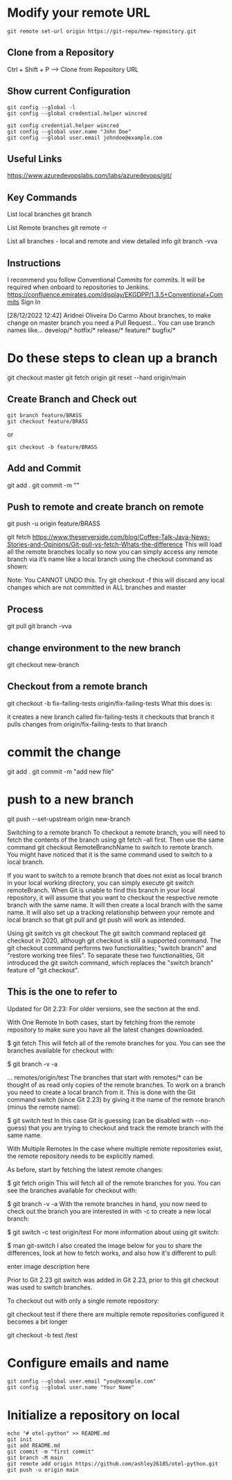  # Modify your remote URL
    git remote set-url origin https://git-repo/new-repository.git

 ## Clone from a Repository
Ctrl + Shift + P --> Clone from Repository URL


## Show current Configuration
```
git config --global -l
git config --global credential.helper wincred

git config credential.helper wincred
git config --global user.name "John Doe"
git config --global user.email johndoe@example.com
```
## Useful Links
https://www.azuredevopslabs.com/labs/azuredevops/git/

## Key Commands
List local branches
    git branch

List Remote branches
    git remote -r

List all branches - local and remote and view detailed info
    git branch -vva


## Instructions
I recommend you follow Conventional Commits for commits.
It will be required when onboard to repositories to Jenkins.
https://confluence.emirates.com/display/EKGDPP/1.3.5+Conventional+Commits
Sign In

[28/12/2022 12:42] Aridnei Oliveira Do Carmo
About branches, to make change on master branch you need a Pull Request...
You can use branch names like...
develop/*
hotfix/*
release/*
feature/*
bugfix/*

# Do these steps to clean up a branch
git checkout master
git fetch origin 
git reset --hard origin/main

## Create Branch and Check out
    git branch feature/BRASS
    git checkout feature/BRASS

or

    git checkout -b feature/BRASS

## Add and Commit
git add .
git commit -m ""

## Push to remote and create branch on remote
git push -u origin feature/BRASS

git fetch
https://www.theserverside.com/blog/Coffee-Talk-Java-News-Stories-and-Opinions/Git-pull-vs-fetch-Whats-the-difference
This will load all the remote branches locally so now you can simply access any remote branch via it’s name like a local branch using the checkout command as shown:


Note: You CANNOT UNDO this.
Try git checkout -f this will discard any local changes which are not committed in ALL branches and master

## Process
git pull
git branch -vva

## change environment to the new branch
git checkout new-branch

## Checkout from a remote branch
git checkout -b fix-failing-tests origin/fix-failing-tests
What this does is:

it creates a new branch called fix-failing-tests
it checkouts that branch
it pulls changes from origin/fix-failing-tests to that branch

# commit the change
git add .
git commit -m "add new file"

# push to a new branch
git push --set-upstream origin new-branch


Switching to a remote branch
To checkout a remote branch, you will need to fetch the contents of the branch using git fetch –all first. Then use the same command git checkout RemoteBranchName to switch to remote branch. You might have noticed that it is the same command used to switch to a local branch.

If you want to switch to a remote branch that does not exist as local branch in your local working directory, you can simply execute git switch remoteBranch. When Git is unable to find this branch in your local repository, it will assume that you want to checkout the respective remote branch with the same name. It will then create a local branch with the same name. It will also set up a tracking relationship between your remote and local branch so that git pull and git push will work as intended.

Using git switch vs git checkout
The git switch command replaced git checkout in 2020, although git checkout is still a supported command. The git checkout command performs two functionalities; "switch branch" and "restore working tree files". To separate these two functionalities, Git introduced the git switch command, which replaces the "switch branch" feature of "git checkout".


## This is the one to refer to 
Updated for Git 2.23: For older versions, see the section at the end.

With One Remote
In both cases, start by fetching from the remote repository to make sure you have all the latest changes downloaded.

$ git fetch
This will fetch all of the remote branches for you. You can see the branches available for checkout with:

$ git branch -v -a

...
remotes/origin/test
The branches that start with remotes/* can be thought of as read only copies of the remote branches. To work on a branch you need to create a local branch from it. This is done with the Git command switch (since Git 2.23) by giving it the name of the remote branch (minus the remote name):

$ git switch test
In this case Git is guessing (can be disabled with --no-guess) that you are trying to checkout and track the remote branch with the same name.

With Multiple Remotes
In the case where multiple remote repositories exist, the remote repository needs to be explicitly named.

As before, start by fetching the latest remote changes:

$ git fetch origin
This will fetch all of the remote branches for you. You can see the branches available for checkout with:

$ git branch -v -a
With the remote branches in hand, you now need to check out the branch you are interested in with -c to create a new local branch:

$ git switch -c test origin/test
For more information about using git switch:

$ man git-switch
I also created the image below for you to share the differences, look at how to fetch works, and also how it's different to pull:

enter image description here

Prior to Git 2.23
git switch was added in Git 2.23, prior to this git checkout was used to switch branches.

To checkout out with only a single remote repository:

git checkout test
if there there are multiple remote repositories configured it becomes a bit longer

git checkout -b test <name of remote>/test

 
 # Configure emails and name
    git config --global user.email "you@example.com"
    git config --global user.name "Your Name"

  # Initialize a repository on local
    echo "# otel-python" >> README.md
    git init
    git add README.md
    git commit -m "first commit"
    git branch -M main
    git remote add origin https://github.com/ashley26185/otel-python.git
    git push -u origin main
